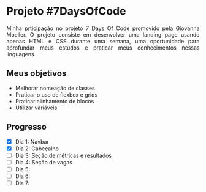 # Projeto #7DaysOfCode
<p align="justify">Minha prticipação no projeto 7 Days Of Code promovido pela Giovanna Moeller. O projeto consiste em desenvolver uma landing page usando apenas HTML e CSS durante uma semana, uma oportunidade para aprofundar meus estudos e praticar meus conhecimentos nessas linguagens.</p>

## Meus objetivos
* Melhorar nomeação de classes
* Praticar o uso de flexbox e grids
* Praticar alinhamento de blocos
* Utilizar variáveis

## Progresso
- [X] Dia 1: Navbar
- [X] Dia 2: Cabeçalho
- [ ] Dia 3: Seção de métricas e resultados
- [ ] Dia 4: Seção de vagas
- [ ] Dia 5:
- [ ] Dia 6:
- [ ] Dia 7: